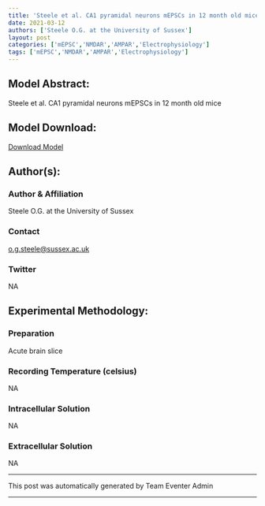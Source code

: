 ```yaml
---
title: 'Steele et al. CA1 pyramidal neurons mEPSCs in 12 month old mice'
date: 2021-03-12
authors: ['Steele O.G. at the University of Sussex']
layout: post
categories: ['mEPSC','NMDAR','AMPAR','Electrophysiology']
tags: ['mEPSC','NMDAR','AMPAR','Electrophysiology']
---
```

## Model Abstract:
Steele et al. CA1 pyramidal neurons mEPSCs in 12 month old mice
## Model Download:
[Download Model](https://drive.google.com/file/d/1kRCx4WMgouqPCtFz_o4iSGocUv19Ngre/view?usp=sharing)
## Author(s):
### Author & Affiliation
Steele O.G. at the University of Sussex
### Contact
o.g.steele@sussex.ac.uk
### Twitter
NA
## Experimental Methodology:
### Preparation
Acute brain slice
### Recording Temperature (celsius)
NA
### Intracellular Solution
NA
### Extracellular Solution
NA
***
This post was automatically generated by
Team Eventer Admin
***
